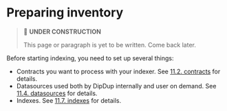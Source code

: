 # Preparing inventory

> 🚧 **UNDER CONSTRUCTION**
>
> This page or paragraph is yet to be written. Come back later.

Before starting indexing, you need to set up several things:

* Contracts you want to process with your indexer. See [11.2. contracts](../config-reference/contracts.md) for details.
* Datasources used both by DipDup internally and user on demand. See [11.4. datasources](../config-reference/datasources.md) for details.
* Indexes. See [11.7. indexes](../config-reference/indexes/README.md) for details.
